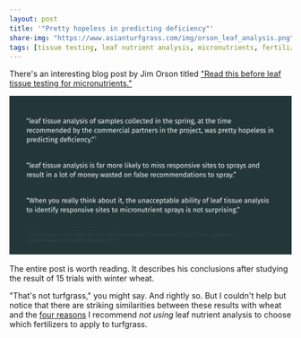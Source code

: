 ```yaml
---
layout: post
title: '"Pretty hopeless in predicting deficiency"'
share-img: "https://www.asianturfgrass.com/img/orson_leaf_analysis.png"
tags: [tissue testing, leaf nutrient analysis, micronutrients, fertilizer]
---
```


There's an interesting blog post by Jim Orson titled ["Read this before leaf tissue testing for micronutrients."](https://www.niab.com/blog/post/232)

![quotes from micronutrients blog](/img/orson_leaf_analysis.png)

The entire post is worth reading. It describes his conclusions after studying the result of 15 trials with winter wheat. 

"That's not turfgrass," you might say. And rightly so. But I couldn't help but notice that there are striking similarities between these results with wheat and the [four reasons](https://www.asianturfgrass.com/2017-08-09-not-tissue-test-3-reasons/) I recommend *not using* leaf nutrient analysis to choose which fertilizers to apply to turfgrass.
